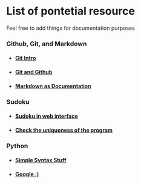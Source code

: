 # List of pontetial resource

Feel free to add things for documentation purposes

### Github, Git, and Markdown

* #### [Git Intro](http://rogerdudler.github.io/git-guide/)

* #### [Git and Github](http://product.hubspot.com/blog/git-and-github-tutorial-for-beginners)
  
* #### [Markdown as Documentation](https://github.com/adam-p/markdown-here/wiki/Markdown-Cheatsheet)

### Sudoku

* #### [Sudoku in web interface](https://www.sudoku-solutions.com/)

* #### [Check the uniqueness of the program](https://stackoverflow.com/questions/6924216/how-to-generate-sudoku-boards-with-unique-solutions)

### Python

* #### [Simple Syntax Stuff](https://developers.google.com/edu/python/)

* #### [Google :)](https://www.google.com)
